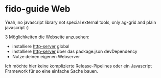 # fido-guide Web

Yeah, no javascript library not special external tools, only ag-grid and plain javascript :)

3 Möglichkeiten die Webseite anzusehen:
- installiere [http-server](https://www.npmjs.com/package/http-server) global
- installiere [http-server](https://www.npmjs.com/package/http-server) über das package.json devDependency
- Nutze deinen eigenen Webserver

Ich möchte hier keine komplizierte Release-Pipelines oder ein Javascript Framework für so eine
einfache Sache bauen.


